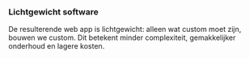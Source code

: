 ### Lichtgewicht software
De resulterende web app is lichtgewicht: alleen wat custom moet zijn, bouwen we custom. Dit betekent minder complexiteit, gemakkelijker onderhoud en lagere kosten.
